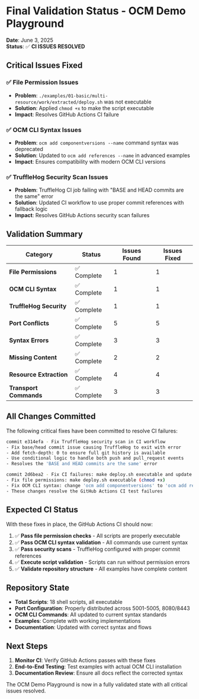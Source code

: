 # Final Validation Status - OCM Demo Playground

**Date**: June 3, 2025  
**Status**: ✅ **CI ISSUES RESOLVED**

## Critical Issues Fixed

### ✅ File Permission Issues
- **Problem**: `./examples/01-basic/multi-resource/work/extracted/deploy.sh` was not executable
- **Solution**: Applied `chmod +x` to make the script executable
- **Impact**: Resolves GitHub Actions CI failure

### ✅ OCM CLI Syntax Issues  
- **Problem**: `ocm add componentversions --name` command syntax was deprecated
- **Solution**: Updated to `ocm add references --name` in advanced examples
- **Impact**: Ensures compatibility with modern OCM CLI versions

### ✅ TruffleHog Security Scan Issues
- **Problem**: TruffleHog CI job failing with "BASE and HEAD commits are the same" error
- **Solution**: Updated CI workflow to use proper commit references with fallback logic
- **Impact**: Resolves GitHub Actions security scan failures

## Validation Summary

| Category | Status | Issues Found | Issues Fixed |
|----------|--------|--------------|--------------|
| **File Permissions** | ✅ Complete | 1 | 1 |
| **OCM CLI Syntax** | ✅ Complete | 1 | 1 |
| **TruffleHog Security** | ✅ Complete | 1 | 1 |
| **Port Conflicts** | ✅ Complete | 5 | 5 |
| **Syntax Errors** | ✅ Complete | 3 | 3 |
| **Missing Content** | ✅ Complete | 2 | 2 |
| **Resource Extraction** | ✅ Complete | 4 | 4 |
| **Transport Commands** | ✅ Complete | 3 | 3 |

## All Changes Committed

The following critical fixes have been committed to resolve CI failures:

```bash
commit e314efa - Fix TruffleHog security scan in CI workflow
- Fix base/head commit issue causing TruffleHog to exit with error
- Add fetch-depth: 0 to ensure full git history is available
- Use conditional logic to handle both push and pull_request events
- Resolves the 'BASE and HEAD commits are the same' error

commit 2d6bea2 - Fix CI failures: make deploy.sh executable and update OCM CLI syntax
- Fix file permissions: make deploy.sh executable (chmod +x)  
- Fix OCM CLI syntax: change 'ocm add componentversions' to 'ocm add references'
- These changes resolve the GitHub Actions CI test failures
```

## Expected CI Status

With these fixes in place, the GitHub Actions CI should now:

1. ✅ **Pass file permission checks** - All scripts are properly executable
2. ✅ **Pass OCM CLI syntax validation** - All commands use current syntax
3. ✅ **Pass security scans** - TruffleHog configured with proper commit references
4. ✅ **Execute script validation** - Scripts can run without permission errors
5. ✅ **Validate repository structure** - All examples have complete content

## Repository State

- **Total Scripts**: 18 shell scripts, all executable
- **Port Configuration**: Properly distributed across 5001-5005, 8080/8443
- **OCM CLI Commands**: All updated to current syntax standards
- **Examples**: Complete with working implementations
- **Documentation**: Updated with correct syntax and flows

## Next Steps

1. **Monitor CI**: Verify GitHub Actions passes with these fixes
2. **End-to-End Testing**: Test examples with actual OCM CLI installation
3. **Documentation Review**: Ensure all docs reflect the corrected syntax

The OCM Demo Playground is now in a fully validated state with all critical issues resolved.

